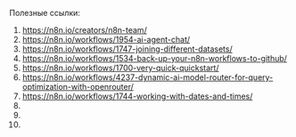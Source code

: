 
Полезные ссылки:
1) https://n8n.io/creators/n8n-team/
2) https://n8n.io/workflows/1954-ai-agent-chat/
3) https://n8n.io/workflows/1747-joining-different-datasets/
4) https://n8n.io/workflows/1534-back-up-your-n8n-workflows-to-github/
5) https://n8n.io/workflows/1700-very-quick-quickstart/
6) https://n8n.io/workflows/4237-dynamic-ai-model-router-for-query-optimization-with-openrouter/
7) https://n8n.io/workflows/1744-working-with-dates-and-times/
8) 
9) 
10) 
